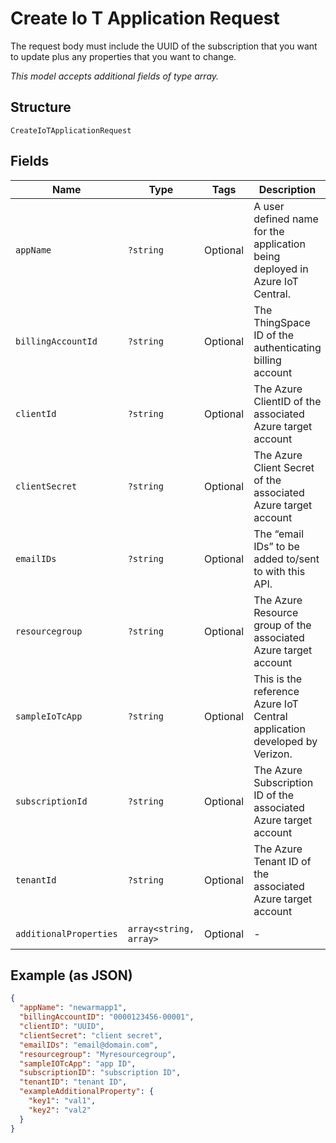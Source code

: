 
# Create Io T Application Request

The request body must include the UUID of the subscription that you want to update plus any properties that you want to change.

*This model accepts additional fields of type array.*

## Structure

`CreateIoTApplicationRequest`

## Fields

| Name | Type | Tags | Description | Getter | Setter |
|  --- | --- | --- | --- | --- | --- |
| `appName` | `?string` | Optional | A user defined name for the application being deployed in Azure IoT Central. | getAppName(): ?string | setAppName(?string appName): void |
| `billingAccountId` | `?string` | Optional | The ThingSpace ID of the authenticating billing account | getBillingAccountId(): ?string | setBillingAccountId(?string billingAccountId): void |
| `clientId` | `?string` | Optional | The Azure ClientID of the associated Azure target account | getClientId(): ?string | setClientId(?string clientId): void |
| `clientSecret` | `?string` | Optional | The Azure Client Secret of the associated Azure target account | getClientSecret(): ?string | setClientSecret(?string clientSecret): void |
| `emailIDs` | `?string` | Optional | The “email IDs” to be added to/sent to with this API. | getEmailIDs(): ?string | setEmailIDs(?string emailIDs): void |
| `resourcegroup` | `?string` | Optional | The Azure Resource group of the associated Azure target account | getResourcegroup(): ?string | setResourcegroup(?string resourcegroup): void |
| `sampleIoTcApp` | `?string` | Optional | This is the reference Azure IoT Central application developed by Verizon. | getSampleIoTcApp(): ?string | setSampleIoTcApp(?string sampleIoTcApp): void |
| `subscriptionId` | `?string` | Optional | The Azure Subscription ID of the associated Azure target account | getSubscriptionId(): ?string | setSubscriptionId(?string subscriptionId): void |
| `tenantId` | `?string` | Optional | The Azure Tenant ID of the associated Azure target account | getTenantId(): ?string | setTenantId(?string tenantId): void |
| `additionalProperties` | `array<string, array>` | Optional | - | findAdditionalProperty(string key): array | additionalProperty(string key, array value): void |

## Example (as JSON)

```json
{
  "appName": "newarmapp1",
  "billingAccountID": "0000123456-00001",
  "clientID": "UUID",
  "clientSecret": "client secret",
  "emailIDs": "email@domain.com",
  "resourcegroup": "Myresourcegroup",
  "sampleIOTcApp": "app ID",
  "subscriptionID": "subscription ID",
  "tenantID": "tenant ID",
  "exampleAdditionalProperty": {
    "key1": "val1",
    "key2": "val2"
  }
}
```

